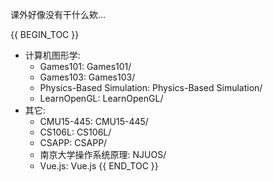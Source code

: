 课外好像没有干什么欸...

{{ BEGIN_TOC }}
- 计算机图形学:
	- Games101: Games101/
	- Games103: Games103/
	- Physics-Based Simulation: Physics-Based Simulation/
	- LearnOpenGL: LearnOpenGL/
- 其它:
	- CMU15-445: CMU15-445/
	- CS106L: CS106L/
	- CSAPP: CSAPP/
	- 南京大学操作系统原理: NJUOS/
	- Vue.js: Vue.js
{{ END_TOC }}